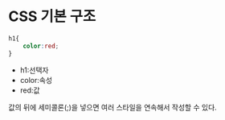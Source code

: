 # CSS 기본 구조

```css
h1{
    color:red;
}
```

- h1:선택자
- color:속성
- red:값

값의 뒤에 세미콜론(;)을 넣으면 여러 스타일을 연속해서 작성할 수 있다.
